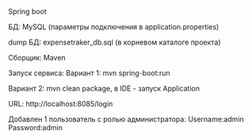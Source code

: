 Spring boot

БД: MySQL (параметры подключения в application.properties)

dump БД: expensetraker_db.sql (в корневом каталоге проекта)

Сборщик: Maven

Запуск сервиса:
Вариант 1: mvn spring-boot:run

Вариант 2: mvn clean package, в IDE - запуск Application

URL: http://localhost:8085/login

Добавлен 1 пользователь с ролью администратора:
   Username:admin
   Password:admin
